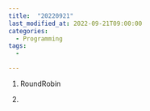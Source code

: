 ```yaml
---
title:  "20220921"
last_modified_at: 2022-09-21T09:00:00
categories:
  - Programming
tags: 
  - 

---
```


1. RoundRobin 

2. 